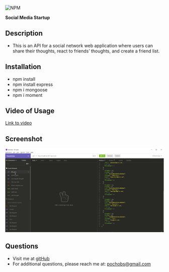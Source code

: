 ![NPM](https://img.shields.io/npm/l/inquirer)

**Social Media Startup**

  ## **Description**
  * This is an API for a social network web application where users can share their thoughts, react to friends’ thoughts, and create a friend list.
 
  ## Installation
  * npm install
  * npm install express
  * npm i mongoose
  * npm i moment
  
  ## Video of Usage
  [Link to video](https://drive.google.com/file/d/1TW4yEoyeoKr2Fnep-O5i5fTVyhI0NwkZ/view)

  ## Screenshot
  <img src="./all-user-ss.png">

  ## **Questions**
  * Visit me at [gitHub](http://www.github.com/osadenaike)
  * For additional questions, please reach me at: [pochobs@gmail.com](mailto:osadenaike@gmail.com)
